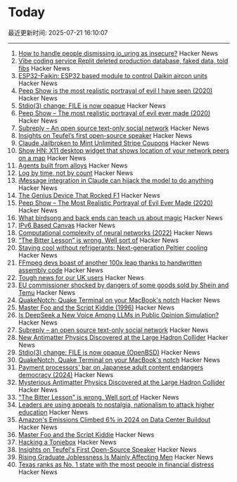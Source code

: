 # Today

最近更新时间: 2025-07-21 16:10:07

--- 
1. [How to handle people dismissing io_uring as insecure?](https://github.com/axboe/liburing/discussions/1047) Hacker News
2. [Vibe coding service Replit deleted production database, faked data, told fibs](https://www.theregister.com/2025/07/21/replit_saastr_vibe_coding_incident/) Hacker News
3. [ESP32-Faikin: ESP32 based module to control Daikin aircon units](https://github.com/revk/ESP32-Faikin) Hacker News
4. [Peep Show is the most realistic portrayal of evil I have seen (2020)](https://mattlakeman.org/2020/01/22/peep-show-the-most-realistic-portrayal-of-evil-ive-ever-seen/) Hacker News
5. [Stdio(3) change: FILE is now opaque](https://undeadly.org/cgi?action=article;sid=20250717103345) Hacker News
6. [Peep Show – The most realistic portrayal of evil ever made (2020)](https://mattlakeman.org/2020/01/22/peep-show-the-most-realistic-portrayal-of-evil-ive-ever-seen/) Hacker News
7. [Subreply – An open source text-only social network](https://github.com/lucianmarin/subreply) Hacker News
8. [Insights on Teufel’s first open-source speaker](https://blog.teufelaudio.com/visionary-mynds-insights-on-teufels-first-open-source-speaker/) Hacker News
9. [Claude Jailbroken to Mint Unlimited Stripe Coupons](https://www.generalanalysis.com/blog/imessage-stripe-exploit) Hacker News
10. [Show HN: X11 desktop widget that shows location of your network peers on a map](https://github.com/h2337/connmap) Hacker News
11. [Agents built from alloys](https://xbow.com/blog/alloy-agents/) Hacker News
12. [Log by time, not by count](https://johnscolaro.xyz/blog/log-by-time-not-by-count) Hacker News
13. [iMessage integration in Claude can hijack the model to do anything](https://www.generalanalysis.com/blog/imessage-stripe-exploit) Hacker News
14. [The Genius Device That Rocked F1](https://www.youtube.com/watch?v=FhmLb2DhNYM) Hacker News
15. [Peep Show – The Most Realistic Portrayal of Evil Ever Made (2020)](https://mattlakeman.org/2020/01/22/peep-show-the-most-realistic-portrayal-of-evil-ive-ever-seen/) Hacker News
16. [What birdsong and back ends can teach us about magic](https://digitalseams.com/blog/what-birdsong-and-backends-can-teach-us-about-magic) Hacker News
17. [IPv6 Based Canvas](https://canvas.openbased.org/) Hacker News
18. [Computational complexity of neural networks (2022)](https://lunalux.io/introduction-to-neural-networks/computational-complexity-of-neural-networks/) Hacker News
19. [“The Bitter Lesson” is wrong. Well sort of](https://assaf-pinhasi.medium.com/the-bitter-lesson-is-wrong-sort-of-a3d021864924) Hacker News
20. [Staying cool without refrigerants: Next-generation Peltier cooling](https://news.samsung.com/global/interview-staying-cool-without-refrigerants-how-samsung-is-pioneering-next-generation-peltier-cooling) Hacker News
21. [FFmpeg devs boast of another 100x leap thanks to handwritten assembly code](https://www.tomshardware.com/software/the-biggest-speedup-ive-seen-so-far-ffmpeg-devs-boast-of-another-100x-leap-thanks-to-handwritten-assembly-code) Hacker News
22. [Tough news for our UK users](https://blog.janitorai.com/posts/3/) Hacker News
23. [EU commissioner shocked by dangers of some goods sold by Shein and Temu](https://www.theguardian.com/business/2025/jul/20/eu-commissioner-shocked-dangerous-goods-sold-shein-temu) Hacker News
24. [QuakeNotch: Quake Terminal on your MacBook's notch](https://quakenotch.com) Hacker News
25. [Master Foo and the Script Kiddie (1996)](https://soda.privatevoid.net/foo/arc/02.html) Hacker News
26. [Is DeepSeek a New Voice Among LLMs in Public Opinion Simulation?](https://arxiv.org/abs/2506.21587) Hacker News
27. [Subreply – an open source text-only social network](https://github.com/lucianmarin/subreply) Hacker News
28. [New Antimatter Physics Discovered at the Large Hadron Collider](https://www.scientificamerican.com/article/the-large-hadron-collider-discovers-antimatter-behaving-oddly-in-new-class/) Hacker News
29. [Stdio(3) change: FILE is now opaque (OpenBSD)](https://undeadly.org/cgi?action=article;sid=20250717103345) Hacker News
30. [QuakeNotch, Quake Terminal on your MacBook's notch](https://quakenotch.com) Hacker News
31. [Payment processors' bar on Japanese adult content endangers democracy (2024)](https://automaton-media.com/en/news/nier-creator-speaks-out-against-payment-processors-pressuring-japanese-adult-content-platforms/) Hacker News
32. [Mysterious Antimatter Physics Discovered at the Large Hadron Collider](https://www.scientificamerican.com/article/the-large-hadron-collider-discovers-antimatter-behaving-oddly-in-new-class/) Hacker News
33. ["The Bitter Lesson" is wrong. Well sort of](https://assaf-pinhasi.medium.com/the-bitter-lesson-is-wrong-sort-of-a3d021864924) Hacker News
34. [Leaders are using appeals to nostalgia, nationalism to attack higher education](https://theconversation.com/leaders-in-india-hungary-and-the-us-are-using-appeals-to-nostalgia-and-nationalism-to-attack-higher-education-258975) Hacker News
35. [Amazon's Emissions Climbed 6% in 2024 on Data Center Buildout](https://www.datacenterknowledge.com/sustainability/amazon-s-emissions-climbed-6-in-2024-on-data-center-buildout) Hacker News
36. [Master Foo and the Script Kiddie](https://soda.privatevoid.net/foo/arc/02.html) Hacker News
37. [Hacking a Toniebox](https://www.schafe-sind-bessere-rasenmaeher.de/tech/hack-all-the-things-toniebox/) Hacker News
38. [Insights on Teufel's First Open-Source Speaker](https://blog.teufelaudio.com/visionary-mynds-insights-on-teufels-first-open-source-speaker/) Hacker News
39. [Rising Graduate Joblessness Is Mainly Affecting Men](https://www.edwardconard.com/macro-roundup/the-unemployment-rate-for-recent-male-college-graduates-22-27-has-risen-from-5-to-7-recent-male-graduates-are-now-unemployed-at-the-same-rate-as-their-non-graduate-counterparts/?view=detail) Hacker News
40. [Texas ranks as No. 1 state with the most people in financial distress](https://dallas.culturemap.com/news/innovation/texas-ranks-as-no-1-state-with-the-most-people-in-financial-distress/) Hacker News
